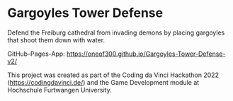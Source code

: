 # Gargoyles Tower Defense

Defend the Freiburg cathedral from invading demons by placing gargoyles that shoot them down with water.

GitHub-Pages-App: https://oneof300.github.io/Gargoyles-Tower-Defense-v2/

This project was created as part of the Coding da Vinci Hackathon 2022 (https://codingdavinci.de/) and the Game Development module at Hochschule Furtwangen University.
